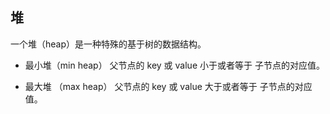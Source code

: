 ## 堆

一个堆（heap）是一种特殊的基于树的数据结构。

- 最小堆（min heap）
  父节点的 key 或 value 小于或者等于 子节点的对应值。

- 最大堆 （max heap）
  父节点的 key 或 value 大于或者等于 子节点的对应值。

